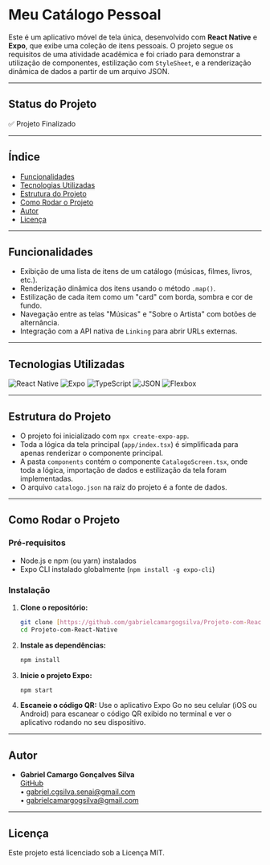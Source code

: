 
# Meu Catálogo Pessoal

Este é um aplicativo móvel de tela única, desenvolvido com **React Native** e **Expo**, que exibe uma coleção de itens pessoais. O projeto segue os requisitos de uma atividade acadêmica e foi criado para demonstrar a utilização de componentes, estilização com `StyleSheet`, e a renderização dinâmica de dados a partir de um arquivo JSON.

---

## Status do Projeto
✅ Projeto Finalizado

---

## Índice
- [Funcionalidades](#funcionalidades)
- [Tecnologias Utilizadas](#tecnologias-utilizadas)
- [Estrutura do Projeto](#estrutura-do-projeto)
- [Como Rodar o Projeto](#como-rodar-o-projeto)
- [Autor](#autor)
- [Licença](#licença)

---

## Funcionalidades
- Exibição de uma lista de itens de um catálogo (músicas, filmes, livros, etc.).
- Renderização dinâmica dos itens usando o método `.map()`.
- Estilização de cada item como um "card" com borda, sombra e cor de fundo.
- Navegação entre as telas "Músicas" e "Sobre o Artista" com botões de alternância.
- Integração com a API nativa de `Linking` para abrir URLs externas.

---

## Tecnologias Utilizadas

![React Native](https://img.shields.io/badge/React_Native-20232A?style=for-the-badge&logo=react&logoColor=61DAFB)
![Expo](https://img.shields.io/badge/Expo-000020?style=for-the-badge&logo=expo&logoColor=white)
![TypeScript](https://img.shields.io/badge/TypeScript-007ACC?style=for-the-badge&logo=typescript&logoColor=white)
![JSON](https://img.shields.io/badge/JSON-000000?style=for-the-badge&logo=json&logoColor=white)
![Flexbox](https://img.shields.io/badge/Flexbox-Layout-blue?style=for-the-badge)

---

## Estrutura do Projeto
- O projeto foi inicializado com `npx create-expo-app`.
- Toda a lógica da tela principal (`app/index.tsx`) é simplificada para apenas renderizar o componente principal.
- A pasta `components` contém o componente `CatalogoScreen.tsx`, onde toda a lógica, importação de dados e estilização da tela foram implementadas.
- O arquivo `catalogo.json` na raiz do projeto é a fonte de dados.

---

## Como Rodar o Projeto

### Pré-requisitos
- Node.js e npm (ou yarn) instalados
- Expo CLI instalado globalmente (`npm install -g expo-cli`)

### Instalação

1. **Clone o repositório:**
   ```bash
   git clone [https://github.com/gabrielcamargogsilva/Projeto-com-React-Native.git](https://github.com/gabrielcamargogsilva/Projeto-com-React-Native.git)
   cd Projeto-com-React-Native
   ```

2. **Instale as dependências:**
   ```bash
   npm install
   ```

3. **Inicie o projeto Expo:**
   ```bash
   npm start
   ```

4. **Escaneie o código QR:** Use o aplicativo Expo Go no seu celular (iOS ou Android) para escanear o código QR exibido no terminal e ver o aplicativo rodando no seu dispositivo.

---

## Autor
- **Gabriel Camargo Gonçalves Silva**  
  [GitHub](https://github.com/gabrielcamargogsilva)  
  • gabriel.cgsilva.senai@gmail.com  
  • gabrielcamargogsilva@gmail.com

---

## Licença
Este projeto está licenciado sob a Licença MIT.
